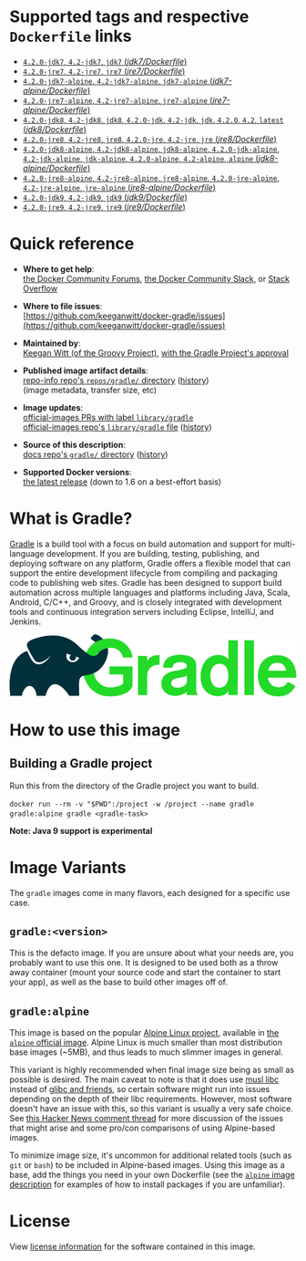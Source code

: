 <!--

********************************************************************************

WARNING:

    DO NOT EDIT "gradle/README.md"

    IT IS AUTO-GENERATED

    (from the other files in "gradle/" combined with a set of templates)

********************************************************************************

-->

# Supported tags and respective `Dockerfile` links

-	[`4.2.0-jdk7`, `4.2-jdk7`, `jdk7` (*jdk7/Dockerfile*)](https://github.com/keeganwitt/docker-gradle/blob/65d97a521e3af7b537c0ba7a33b4a0685f66b457/jdk7/Dockerfile)
-	[`4.2.0-jre7`, `4.2-jre7`, `jre7` (*jre7/Dockerfile*)](https://github.com/keeganwitt/docker-gradle/blob/65d97a521e3af7b537c0ba7a33b4a0685f66b457/jre7/Dockerfile)
-	[`4.2.0-jdk7-alpine`, `4.2-jdk7-alpine`, `jdk7-alpine` (*jdk7-alpine/Dockerfile*)](https://github.com/keeganwitt/docker-gradle/blob/65d97a521e3af7b537c0ba7a33b4a0685f66b457/jdk7-alpine/Dockerfile)
-	[`4.2.0-jre7-alpine`, `4.2-jre7-alpine`, `jre7-alpine` (*jre7-alpine/Dockerfile*)](https://github.com/keeganwitt/docker-gradle/blob/65d97a521e3af7b537c0ba7a33b4a0685f66b457/jre7-alpine/Dockerfile)
-	[`4.2.0-jdk8`, `4.2-jdk8`, `jdk8`, `4.2.0-jdk`, `4.2-jdk`, `jdk`, `4.2.0`, `4.2`, `latest` (*jdk8/Dockerfile*)](https://github.com/keeganwitt/docker-gradle/blob/65d97a521e3af7b537c0ba7a33b4a0685f66b457/jdk8/Dockerfile)
-	[`4.2.0-jre8`, `4.2-jre8`, `jre8`, `4.2.0-jre`, `4.2-jre`, `jre` (*jre8/Dockerfile*)](https://github.com/keeganwitt/docker-gradle/blob/65d97a521e3af7b537c0ba7a33b4a0685f66b457/jre8/Dockerfile)
-	[`4.2.0-jdk8-alpine`, `4.2-jdk8-alpine`, `jdk8-alpine`, `4.2.0-jdk-alpine`, `4.2-jdk-alpine`, `jdk-alpine`, `4.2.0-alpine`, `4.2-alpine`, `alpine` (*jdk8-alpine/Dockerfile*)](https://github.com/keeganwitt/docker-gradle/blob/65d97a521e3af7b537c0ba7a33b4a0685f66b457/jdk8-alpine/Dockerfile)
-	[`4.2.0-jre8-alpine`, `4.2-jre8-alpine`, `jre8-alpine`, `4.2.0-jre-alpine`, `4.2-jre-alpine`, `jre-alpine` (*jre8-alpine/Dockerfile*)](https://github.com/keeganwitt/docker-gradle/blob/65d97a521e3af7b537c0ba7a33b4a0685f66b457/jre8-alpine/Dockerfile)
-	[`4.2.0-jdk9`, `4.2-jdk9`, `jdk9` (*jdk9/Dockerfile*)](https://github.com/keeganwitt/docker-gradle/blob/65d97a521e3af7b537c0ba7a33b4a0685f66b457/jdk9/Dockerfile)
-	[`4.2.0-jre9`, `4.2-jre9`, `jre9` (*jre9/Dockerfile*)](https://github.com/keeganwitt/docker-gradle/blob/65d97a521e3af7b537c0ba7a33b4a0685f66b457/jre9/Dockerfile)

# Quick reference

-	**Where to get help**:  
	[the Docker Community Forums](https://forums.docker.com/), [the Docker Community Slack](https://blog.docker.com/2016/11/introducing-docker-community-directory-docker-community-slack/), or [Stack Overflow](https://stackoverflow.com/search?tab=newest&q=docker)

-	**Where to file issues**:  
	[https://github.com/keeganwitt/docker-gradle/issues](https://github.com/keeganwitt/docker-gradle/issues)

-	**Maintained by**:  
	[Keegan Witt (of the Groovy Project)](https://github.com/keeganwitt/docker-gradle), [with the Gradle Project's approval](https://discuss.gradle.org/t/official-docker-images/21159/8)

-	**Published image artifact details**:  
	[repo-info repo's `repos/gradle/` directory](https://github.com/docker-library/repo-info/blob/master/repos/gradle) ([history](https://github.com/docker-library/repo-info/commits/master/repos/gradle))  
	(image metadata, transfer size, etc)

-	**Image updates**:  
	[official-images PRs with label `library/gradle`](https://github.com/docker-library/official-images/pulls?q=label%3Alibrary%2Fgradle)  
	[official-images repo's `library/gradle` file](https://github.com/docker-library/official-images/blob/master/library/gradle) ([history](https://github.com/docker-library/official-images/commits/master/library/gradle))

-	**Source of this description**:  
	[docs repo's `gradle/` directory](https://github.com/docker-library/docs/tree/master/gradle) ([history](https://github.com/docker-library/docs/commits/master/gradle))

-	**Supported Docker versions**:  
	[the latest release](https://github.com/docker/docker/releases/latest) (down to 1.6 on a best-effort basis)

# What is Gradle?

[Gradle](https://gradle.org/) is a build tool with a focus on build automation and support for multi-language development. If you are building, testing, publishing, and deploying software on any platform, Gradle offers a flexible model that can support the entire development lifecycle from compiling and packaging code to publishing web sites. Gradle has been designed to support build automation across multiple languages and platforms including Java, Scala, Android, C/C++, and Groovy, and is closely integrated with development tools and continuous integration servers including Eclipse, IntelliJ, and Jenkins.

![logo](https://raw.githubusercontent.com/docker-library/docs/c3d3ca6beed000f9ba6eabc98f3399158f520256/gradle/logo.png)

# How to use this image

## Building a Gradle project

Run this from the directory of the Gradle project you want to build.

`docker run --rm -v "$PWD":/project -w /project --name gradle gradle:alpine gradle <gradle-task>`

**Note: Java 9 support is experimental**

# Image Variants

The `gradle` images come in many flavors, each designed for a specific use case.

## `gradle:<version>`

This is the defacto image. If you are unsure about what your needs are, you probably want to use this one. It is designed to be used both as a throw away container (mount your source code and start the container to start your app), as well as the base to build other images off of.

## `gradle:alpine`

This image is based on the popular [Alpine Linux project](http://alpinelinux.org), available in [the `alpine` official image](https://hub.docker.com/_/alpine). Alpine Linux is much smaller than most distribution base images (~5MB), and thus leads to much slimmer images in general.

This variant is highly recommended when final image size being as small as possible is desired. The main caveat to note is that it does use [musl libc](http://www.musl-libc.org) instead of [glibc and friends](http://www.etalabs.net/compare_libcs.html), so certain software might run into issues depending on the depth of their libc requirements. However, most software doesn't have an issue with this, so this variant is usually a very safe choice. See [this Hacker News comment thread](https://news.ycombinator.com/item?id=10782897) for more discussion of the issues that might arise and some pro/con comparisons of using Alpine-based images.

To minimize image size, it's uncommon for additional related tools (such as `git` or `bash`) to be included in Alpine-based images. Using this image as a base, add the things you need in your own Dockerfile (see the [`alpine` image description](https://hub.docker.com/_/alpine/) for examples of how to install packages if you are unfamiliar).

# License

View [license information](https://gradle.org/license/) for the software contained in this image.
